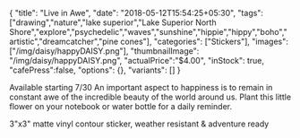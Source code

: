 {
  "title": "Live in Awe",
  "date": "2018-05-12T15:54:25+05:30",
  "tags": ["drawing","nature","lake superior","Lake Superior North Shore","explore","psychedelic","waves","sunshine","hippie","hippy","boho","artistic","dreamcatcher","pine cones"],
  "categories": ["Stickers"],
  "images": ["/img/daisy/happyDAISY.png"],
  "thumbnailImage": "/img/daisy/happyDAISY.png",
  "actualPrice":"$4.00",
  "inStock": true,
  "cafePress":false,
  "options": {},
  "variants": []
}


Available starting 7/30
An important aspect to happiness is to remain in constant awe of the incredible beauty of the world around us. Plant this little flower on your notebook or water bottle for a daily reminder.

3"x3" matte vinyl contour sticker, weather resistant & adventure ready
